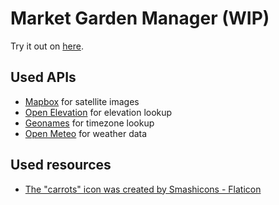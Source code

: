 # Market Garden Manager (WIP)

Try it out on [here](https://wheerd.github.io/market-garden-manager/).

## Used APIs

* [Mapbox](https://www.mapbox.com/) for satellite images
* [Open Elevation](https://www.open-elevation.com/) for elevation lookup
* [Geonames](https://www.geonames.org/) for timezone lookup
* [Open Meteo](https://open-meteo.com/) for weather data

## Used resources

* [The "carrots" icon was created by Smashicons - Flaticon](https://www.flaticon.com/free-icons/carrots)
